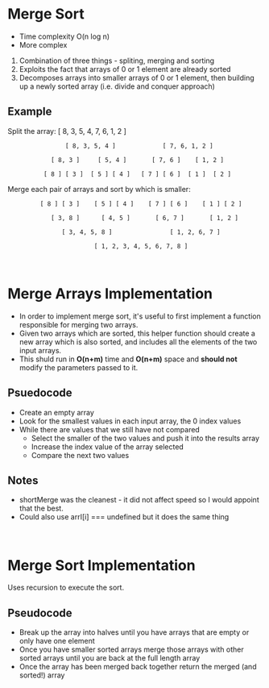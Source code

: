 # Merge Sort

* Time complexity O(n log n)
* More complex

1. Combination of three things - spliting, merging and sorting
2. Exploits the fact that arrays of 0 or 1 element are already sorted
3. Decomposes arrays into smaller arrays of 0 or 1 element, then building up a newly sorted array (i.e. divide and conquer approach)

## Example
Split the array:
                          [ 8, 3, 5, 4, 7, 6, 1, 2 ]
                                     
                    [ 8, 3, 5, 4 ]             [ 7, 6, 1, 2 ]
                         
                [ 8, 3 ]     [ 5, 4 ]       [ 7, 6 ]    [ 1, 2 ]
                  
              [ 8 ] [ 3 ]  [ 5 ] [ 4 ]   [ 7 ] [ 6 ]  [ 1 ]  [ 2 ]

Merge each pair of arrays and sort by which is smaller:

             [ 8 ] [ 3 ]    [ 5 ] [ 4 ]    [ 7 ] [ 6 ]    [ 1 ] [ 2 ]
                
                [ 3, 8 ]      [ 4, 5 ]       [ 6, 7 ]       [ 1, 2 ]

                   [ 3, 4, 5, 8 ]                [ 1, 2, 6, 7 ]

                            [ 1, 2, 3, 4, 5, 6, 7, 8 ]

<br>

# Merge Arrays Implementation
* In order to implement merge sort, it's useful to first implement a function responsible for merging two arrays.
* Given two arrays which are sorted, this helper function should create a new array which is also sorted, and includes all the elements of the two input arrays.
* This shuld run in **O(n+m)** time and **O(n+m)** space and **should not** modify the parameters passed to it.

## Psuedocode
* Create an empty array
* Look for the smallest values in each input array, the 0 index values
* While there are values that we still have not compared
  * Select the smaller of the two values and push it into the results array
  * Increase the index value of the array selected 
  * Compare the next two values

## Notes 
- shortMerge was the cleanest - it did not affect speed so I would appoint that the best.
- Could also use arrI[i] === undefined but it does the same thing

<br>

# Merge Sort Implementation
Uses recursion to execute the sort.

## Pseudocode
* Break up the array into halves until you have arrays that are empty or only have one element
* Once you have smaller sorted arrays merge those arrays with other sorted arrays until you are back at the full length array
* Once the array has been merged back together return the merged (and sorted!) array